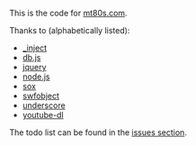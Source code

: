 This is the code for [mt80s.com](http://mt80s.com).

Thanks to (alphabetically listed):

 * [_inject](https://github.com/kristopolous/_inject)
 * [db.js](https://github.com/kristopolous/db.js)
 * [jquery](http://jquery.com/)
 * [node.js](http://nodejs.org/)
 * [sox](http://sox.sourceforge.net/)
 * [swfobject](http://code.google.com/p/swfobject/)
 * [underscore](https://github.com/documentcloud/underscore)
 * [youtube-dl](https://github.com/rg3/youtube-dl)

The todo list can be found in the [issues section](https://github.com/kristopolous/emptyv/issues).
